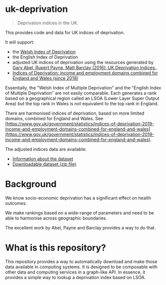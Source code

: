 # uk-deprivation

> Deprivation indices in the UK.


This provides code and data for UK indices of deprivation.

It will support:

* the [Welsh Index of Deprivation](https://gov.wales/welsh-index-multiple-deprivation)
* the English Index of Deprivation
* adjusted UK indices of deprivation using the resources generated by 
[Gary Abel, Rupert Payne, Matt Barclay (2016): UK Deprivation Indices.](https://doi.org/10.5523/bris.1ef3q32gybk001v77c1ifmty7x).
* [Indices of Deprivation: income and employment domains combined for England and Wales (since 2019)](https://www.gov.uk/government/statistics/indices-of-deprivation-2019-income-and-employment-domains-combined-for-england-and-wales)

Essentially, the "Welsh Index of Multiple Deprivation" and the "English Index of Multiple Deprivation" are not easily
comparable. Each generates a rank based on a geographical region called an LSOA (Lower Layer Super Output Area) but the
top rank in Wales is not equivalent to the top rank in England. 

There are harmonised indices of deprivation, based on more limited domains, combined for England and Wales.
See [https://www.gov.uk/government/statistics/indices-of-deprivation-2019-income-and-employment-domains-combined-for-england-and-wales](https://www.gov.uk/government/statistics/indices-of-deprivation-2019-income-and-employment-domains-combined-for-england-and-wales).


The adjusted indices data are available:

* [Information about the dataset](https://data.bris.ac.uk/data/dataset/1ef3q32gybk001v77c1ifmty7x)
* [Downloadable dataset (zip file)](https://data.bris.ac.uk/datasets/1ef3q32gybk001v77c1ifmty7x/1ef3q32gybk001v77c1ifmty7x.zip)


# Background

We know socio-economic deprivation has a significant effect on health outcomes. 

We make rankings based on a wide-range of parameters and need to be able to harmonise across geographic boundaries.

The excellent work by Abel, Payne and Barclay provides a way to do that. 

# What is this repository?

This repository provides a way to automatically download and make those data available in computing systems. 
It is designed to be composable with other data and computing services in a graph-like API. 
In essence, it provides a simple way to lookup a deprivation index based on LSOA.

